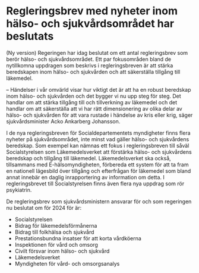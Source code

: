 # Regleringsbrev med nyheter inom hälso- och sjukvårdsområdet har beslutats

(Ny version) Regeringen har idag beslutat om ett antal regleringsbrev som berör hälso- och sjukvårdsområdet. Ett par fokusområden bland de nytillkomna uppdragen som beskrivs i regleringsbreven är att stärka beredskapen inom hälso- och sjukvården och att säkerställa tillgång till läkemedel.

– Händelser i vår omvärld visar hur viktigt det är att ha en robust beredskap inom hälso- och sjukvården och det bygger vi nu upp steg för steg. Det handlar om att stärka tillgång till och tillverkning av läkemedel och det handlar om att säkerställa att vi har rätt dimensionering av olika delar av hälso- och sjukvården för att vara rustade i händelse av kris eller krig, säger sjukvårdsminister Acko Ankarberg Johansson.

I de nya regleringsbreven för Socialdepartementets myndigheter finns flera nyheter på sjukvårdsområdet, inte minst vad gäller hälso- och sjukvårdens beredskap. Som exempel kan nämnas ett fokus i regleringsbreven till såväl Socialstyrelsen som Läkemedelsverket att förstärka hälso- och sjukvårdens beredskap och tillgång till läkemedel. Läkemedelsverket ska också, tillsammans med E-hälsomyndigheten, förbereda ett system för att ta fram en nationell lägesbild över tillgång och efterfrågan för läkemedel som bland annat innebär en daglig inrapportering av information om detta. I regleringsbrevet till Socialstyrelsen finns även flera nya uppdrag som rör psykiatrin.

De regleringsbrev som sjukvårdsministern ansvarar för och som regeringen nu beslutat om för 2024 för är:

* Socialstyrelsen
* Bidrag för läkemedelsförmånerna
* Bidrag till folkhälsa och sjukvård
* Prestationsbundna insatser för att korta vårdköerna
* Inspektionen för vård och omsorg
* Civilt försvar inom hälso- och sjukvård
* Läkemedelsverket
* Myndigheten för vård- och omsorgsanalys
